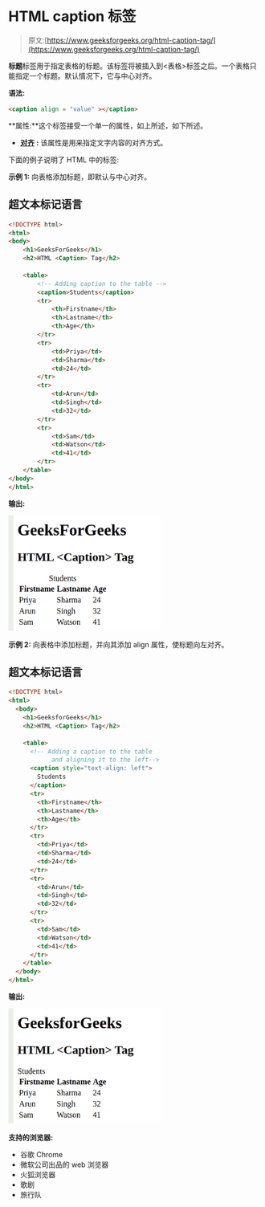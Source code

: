 # HTML caption 标签

> 原文:[https://www.geeksforgeeks.org/html-caption-tag/](https://www.geeksforgeeks.org/html-caption-tag/)

**标题**标签用于指定表格的标题。该标签将被插入到<表格>标签之后。一个表格只能指定一个标题。默认情况下，它与中心对齐。

**语法:**

```html
<caption align = "value" ></caption>
```

**属性:**这个标签接受一个单一的属性，如上所述，如下所述。

*   [**对齐**](https://www.geeksforgeeks.org/html-align-attribute/) **:** 该属性是用来指定文字内容的对齐方式。

下面的例子说明了 HTML 中的标签:

**示例 1:** 向表格添加标题，即默认与中心对齐。

## 超文本标记语言

```html
<!DOCTYPE html> 
<html> 
<body> 
    <h1>GeeksForGeeks</h1> 
    <h2>HTML <Caption> Tag</h2> 

    <table> 
        <!-- Adding caption to the table -->
        <caption>Students</caption> 
        <tr> 
            <th>Firstname</th> 
            <th>Lastname</th> 
            <th>Age</th> 
        </tr> 
        <tr> 
            <td>Priya</td> 
            <td>Sharma</td> 
            <td>24</td> 
        </tr> 
        <tr> 
            <td>Arun</td> 
            <td>Singh</td> 
            <td>32</td> 
        </tr> 
        <tr> 
            <td>Sam</td> 
            <td>Watson</td> 
            <td>41</td> 
        </tr> 
    </table> 
</body> 
</html>
```

**输出:**

![](img/d9a56d18d1ca0d419f04c763d988456d.png)

**示例 2:** 向表格中添加标题，并向其添加 align 属性，使标题向左对齐。

## 超文本标记语言

```html
<!DOCTYPE html>
<html>
  <body>
    <h1>GeeksforGeeks</h1>
    <h2>HTML <Caption> Tag</h2>

    <table>
      <!-- Adding a caption to the table 
            and aligning it to the left-->
      <caption style="text-align: left">
        Students
      </caption>
      <tr>
        <th>Firstname</th>
        <th>Lastname</th>
        <th>Age</th>
      </tr>
      <tr>
        <td>Priya</td>
        <td>Sharma</td>
        <td>24</td>
      </tr>
      <tr>
        <td>Arun</td>
        <td>Singh</td>
        <td>32</td>
      </tr>
      <tr>
        <td>Sam</td>
        <td>Watson</td>
        <td>41</td>
      </tr>
    </table>
  </body>
</html>
```

**输出:**

![](img/a7e98dd4059352c337e671658bf8f82f.png)

**支持的浏览器:**

*   谷歌 Chrome
*   微软公司出品的 web 浏览器
*   火狐浏览器
*   歌剧
*   旅行队